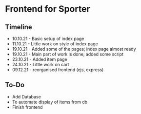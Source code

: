 # Frontend for Sporter

## Timeline

- 10.10.21 - Basic setup of index page
- 11.10.21 - Little work on style of index page
- 19.10.21 - Added some of the pages; index page almost ready
- 19.10.21 - Main part of work is done; added some script
- 23.10.21 - Added item page
- 24.10.21 - Little work on cart
- 09.12.21 - reorganised frontend (ejs, express)

## To-Do

- Add Database
- To automate display of items from db
- Finish frontend
